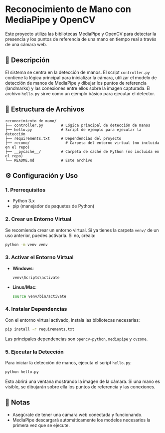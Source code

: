 # Reconocimiento de Mano con MediaPipe y OpenCV

Este proyecto utiliza las bibliotecas MediaPipe y OpenCV para detectar la presencia y los puntos de referencia de una mano en tiempo real a través de una cámara web.

## 📜 Descripción

El sistema se centra en la detección de manos. El script `controller.py` contiene la lógica principal para inicializar la cámara, utilizar el modelo de detección de manos de MediaPipe y dibujar los puntos de referencia (landmarks) y las conexiones entre ellos sobre la imagen capturada. El archivo `hello.py` sirve como un ejemplo básico para ejecutar el detector.

## 📂 Estructura de Archivos

```
reconocimiento de mano/
├── controller.py        # Lógica principal de detección de manos
├── hello.py             # Script de ejemplo para ejecutar la detección
├── requirements.txt     # Dependencias del proyecto
├── recono/                # Carpeta del entorno virtual (no incluida en el repo)
├── __pycache__/         # Carpeta de caché de Python (no incluida en el repo)
└── README.md            # Este archivo
```

## ⚙️ Configuración y Uso

### 1. Prerrequisitos

- Python 3.x
- pip (manejador de paquetes de Python)

### 2. Crear un Entorno Virtual

Se recomienda crear un entorno virtual. Si ya tienes la carpeta `venv/` de un uso anterior, puedes activarla. Si no, créala:

```bash
python -m venv venv
```

### 3. Activar el Entorno Virtual

- **Windows**:
  ```bash
  venv\Scripts\activate
  ```
- **Linux/Mac**:
  ```bash
  source venv/bin/activate
  ```

### 4. Instalar Dependencias

Con el entorno virtual activado, instala las bibliotecas necesarias:

```bash
pip install -r requirements.txt
```
Las principales dependencias son `opencv-python`, `mediapipe` y `cvzone`.

### 5. Ejecutar la Detección

Para iniciar la detección de manos, ejecuta el script `hello.py`:

```bash
python hello.py
```

Esto abrirá una ventana mostrando la imagen de la cámara. Si una mano es visible, se dibujarán sobre ella los puntos de referencia y las conexiones.

## 📝 Notas

- Asegúrate de tener una cámara web conectada y funcionando.
- MediaPipe descargará automáticamente los modelos necesarios la primera vez que se ejecute.
